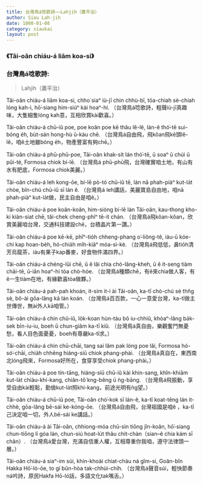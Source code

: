 ```yaml
---
title: 台灣鳥á唸歌詩——Lahjih（蕭平治）
author: Siau Lah-jih
date: 1000-01-08
category: siaukai
layout: post
---
```


### 《Tâi-oân chiáu-á liām koa-si》
### 台灣鳥á唸歌詩:		
> Lahjih（蕭平治）

Tâi-oân chiáu-á liām koa-si, chho͘ siaⁿ iù-jī chin chhù-bī, tōa-chiah sè-chiah lóng kah-ì, hō͘-siang him-siúⁿ kài hoaⁿ-hí.
（台灣鳥á唸歌詩，粗聲iù-jī真趣味，大隻細隻lóng kah意，互相欣賞kài歡喜。）

Tâi-oân chiáu-á chū-iû poe, poe koân poe kē thâu lê-lê, lán-ê thó͘-tē sui-bóng e̍h, bu̍t-sán hong-hù ū-kàu chē.
（台灣鳥á自由飛，飛kôan飛kē頭lê-lê，咱ê土地雖bóng e̍h，物產豐富有夠chē。）

Tâi-oân chiáu-á phū-phū-poe, Tâi-oân khak-si̍t lán thó͘-tē, ū soaⁿ ū chúi ū pûi-té, Formosa chiok bí-lē.
（台灣鳥á phū-phū飛，台灣確實咱土地，有山有水有肥底，Formosa chiok美麗。）

Tâi-oân chiáu-á leh kong-ōe, bí-lē pò-tó chū-iû tē, lán nā phah-piàⁿ kut-la̍t chòe, bîn-chú chū-iû sī lán ê.
（台灣鳥á leh講話，美麗寶島自由地，咱nā phah-piàⁿ kut-la̍t做，民主自由是咱ê。）

Tâi-oân chiáu-á poe koân-koân, him-sióng bí-lē lán Tâi-oân, kau-thong kho-ki kiàn-siat chē, tâi-chek cheng-phìⁿ tē-it chán.
（台灣鳥á飛kôan-kôan，欣賞美麗咱台灣，交通科技建設chē，台積晶片第一讚。）

Tâi-oân chiáu-á poe kē-kē, phīⁿ-tio̍h chheng-phang o͘-liông-tê, iáu-ū kóe-chí kap hoan-be̍h, hó-chia̍h mi̍h-kiāⁿ móa-sì-kè.
（台灣鳥á飛低低，鼻tio̍h清芳烏龍茶，iáu有果子kap番麥，好食物件滿四界。）

Tâi-oân chiáu-á chéng-lūi chē, ū ê lâi chia chò-lâng-kheh, ū ê it-seng tiàm chāi-tē, ū-iân hoaⁿ-hí tòa chò-hóe.
（台灣鳥á種類chē，有ê來chia做人客，有ê一生tiàm在地，有緣歡喜tòa做夥。）

Tâi-oân chiáu-á pah-pah khoán, it-sim it-ì ài Tâi-oân, ka-tī chò-chú sè thn̂g sè, bô-ài gōa-lâng kā lán koán.
（台灣鳥á百百款，一心一意愛台灣，ka-tī做主世傳世，無ài外人kā咱管。）

Tâi-oân chiáu-á chin chū-iû, lo̍k-koan hùn-tàu bô iu-chhiû, khòaⁿ-lâng ba̍k-sek bīn-iu-iu, boeh ū chun-giâm ka-tī kiû.
（台灣鳥á真自由，樂觀奮鬥無憂愁，看人目色面憂憂，boeh有尊嚴ka-tī求。）

Tâi-oân chiáu-á chin chū-chāi, tang sai lâm pak lóng poe lâi, Formosa hó-só͘-chāi, chia̍h chhēng hiáng-siū chiok phang-phài.
（台灣鳥á真自在，東西南北lóng飛來，Formosa好所在，食穿享受chiok phang-phài。）

Tâi-oân chiáu-á poe tín-tāng, hiáng-siū chū-iû kài khin-sang, khîn-khiām kut-la̍t chiàu-khí-kang, chiân-tô͘ kng-bêng ū ǹg-bāng. 
（台灣鳥á飛振動，享受自由kài輕鬆，勤儉kut-la̍t照khí-kang，前途光明有ǹg望。）

Tâi-oân chiáu-á chū-iû poe, Tâi-oân chó͘-kok sī lán-ê, ka-tī koat-tēng lán it-chhè, gōa-lâng bē-sái ke-kóng-ōe.
（台灣鳥á自由飛，台灣祖國是咱ê ，ka-tī己決定咱一切，外人bē-sái ke講話。）

Tâi-oân chiáu-á ài Tâi-oân, chhiong-móa chū-sìn tiōng jîn-koân, hō͘-siang chun-tiōng lí góa lán, chun-siú hoat-lu̍t thâu chit-chàn（sian–ê chia kám sī chân）.
（台灣鳥á愛台灣，充滿自信重人權，互相尊重你我咱，遵守法律頭一層。）

Tâi-oân chiáu-á siaⁿ-im súi, khin-khoài chiat-chàu ná gîm-si, Goân-bîn Hakka Hō͘-ló-ōe, to gí bûn-hòa tak-chhùi-chi̍h.
（台灣鳥á聲音súi，輕快節奏ná吟詩，原民Hakfa Hō-ló話，多語文化tak嘴舌。）


